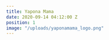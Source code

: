 ```yaml
---
title: Yapona Mama
date: 2020-09-14 04:12:00 Z
position: 1
image: "/uploads/yaponamama_logo.png"
---
```


